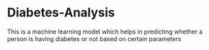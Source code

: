 # Diabetes-Analysis


This is a machine learning model which helps in predicting whether a person is having diabetes or not based on certain parameters
